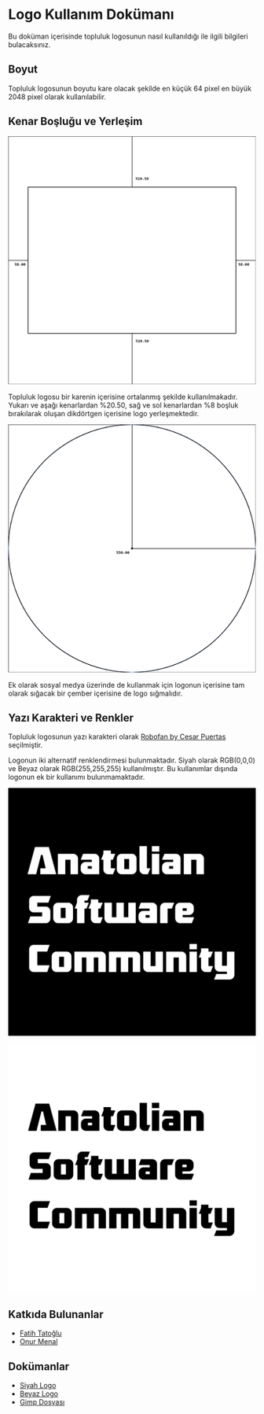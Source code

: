 # Logo Kullanım Dokümanı

Bu doküman içerisinde topluluk logosunun nasıl kullanıldığı ile ilgili bilgileri bulacaksınız.

## Boyut

Topluluk logosunun boyutu kare olacak şekilde en küçük 64 pixel en büyük 2048 pixel olarak kullanılabilir.

## Kenar Boşluğu ve Yerleşim

![Logo Kenar Boşlukları](logo_final_rectangle.png)

Topluluk logosu bir karenin içerisine ortalanmış şekilde kullanılmakadır. Yukarı ve aşağı kenarlardan %20.50, sağ ve sol kenarlardan %8 boşluk bırakılarak oluşan dikdörtgen içerisine logo yerleşmektedir.

![Logonun Çember içindeki Yeri](logo_final_circle.png)

Ek olarak sosyal medya üzerinde de kullanmak için logonun içerisine tam olarak sığacak bir çember içerisine de logo sığmalıdır.

## Yazı Karakteri ve Renkler

Topluluk logosunun yazı karakteri olarak [Robofan by Cesar Puertas](https://www.dafont.com/robofan.font) seçilmiştir.

Logonun iki alternatif renklendirmesi bulunmaktadır. Siyah olarak RGB(0,0,0) ve Beyaz olarak RGB(255,255,255) kullanılmıştır. Bu kullanımlar dışında logonun ek bir kullanımı bulunmamaktadır.

![Siyah Logo](logo_final_black.png)

![Beyaz Logo](logo_final_white.png)

## Katkıda Bulunanlar

- [Fatih Tatoğlu](https://github.com/fatihtatoglu)
- [Onur Menal](https://github.com/onurmenal)

## Dokümanlar

- [Siyah Logo](logo_final_black.png)
- [Beyaz Logo](logo_final_white.png)
- [Gimp Dosyası](logo_final.xcf)
